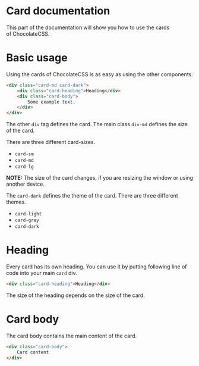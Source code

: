 # Card documentation

This part of the documentation will show you how to use the cards<br>
of ChocolateCSS.

# Basic usage

Using the cards of ChocolateCSS is as easy as using the other components. 

```html
<div class="card-md card-dark">
    <div class="card-heading">Heading</div>
    <div class="card-body">
        Some example text.
    </div>
</div>
```

The other `div` tag defines the card. The main class `div-md`
defines the size of the card.

There are three different card-sizes.

- `card-sm`
- `card-md`
- `card-lg`

<strong>NOTE:</strong> The size of the card changes, if you are resizing the window or using another device.

The `card-dark` defines the theme of the card. There are three different themes.

- `card-light`
- `card-grey`
- `card-dark`


# Heading

Every card has its own heading. You can use it by putting following line of code into your main `card` div.

```html
<div class="card-heading">Heading</div>
```

The size of the heading depends on the size of the card.


# Card body

The card body contains the main content of the card.

```html
<div class="card-body">
    Card content
</div>
```